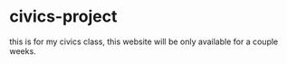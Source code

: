 # civics-project
this is for my civics class, this website will be only available for a couple weeks.

